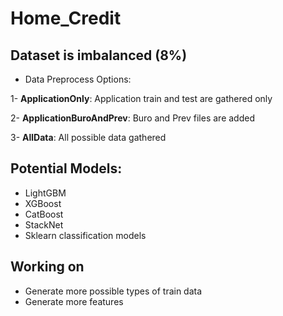 # Home_Credit

## Dataset is imbalanced (8%)

* Data Preprocess Options:

1- __ApplicationOnly__: Application train and test are gathered only

2- __ApplicationBuroAndPrev__: Buro and Prev files are added

3- __AllData__: All possible data gathered

## Potential Models:
* LightGBM
* XGBoost
* CatBoost
* StackNet
* Sklearn classification models

## Working on
* Generate more possible types of train data
* Generate more features
